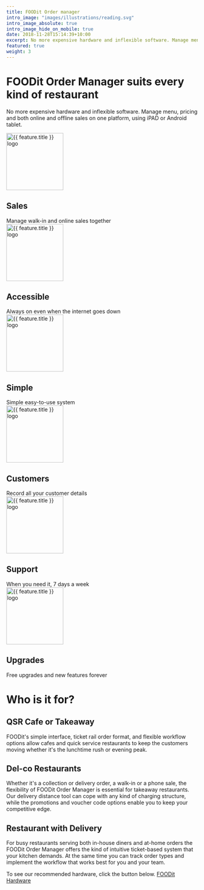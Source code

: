```yaml
---
title: FOODit Order manager
intro_image: "images/illustrations/reading.svg"
intro_image_absolute: true
intro_image_hide_on_mobile: true
date: 2018-11-28T15:14:39+10:00
excerpt: No more expensive hardware and inflexible software. Manage menu, pricing and both online and offline sales on one platform, using iPAD or Android tablet.
featured: true
weight: 3
---
```


# FOODit Order Manager suits every kind of restaurant

No more expensive hardware and inflexible software. Manage menu, pricing and both online and offline sales on one platform, using iPAD or Android tablet.

<div class="container pt-6 pb-6 pt-md-10 pb-md-10">
    <div class="row justify-content-center">
        <div class="col-12 col-md-6 col-lg-4 mb-2">
            <div class="feature">
                <div class="feature-image"><img alt="{{ feature.title }} logo" src="" width="150" height="150" /></div>
                <h2 class="feature-title">Sales</h2>
                <div class="feature-content">Manage walk-in and online sales together</div>
            </div>
        </div>
        <div class="col-12 col-md-6 col-lg-4 mb-2">
            <div class="feature">
                <div class="feature-image"><img alt="{{ feature.title }} logo" src="" width="150" height="150" /></div>
                <h2 class="feature-title">Accessible</h2>
                <div class="feature-content">Always on even when the internet goes down</div>
            </div>
        </div>
        <div class="col-12 col-md-6 col-lg-4 mb-2">
            <div class="feature">
                <div class="feature-image"><img alt="{{ feature.title }} logo" src="" width="150" height="150" /></div>
                <h2 class="feature-title">Simple</h2>
                <div class="feature-content">Simple easy-to-use system</div>
            </div>
        </div>
        <div class="col-12 col-md-6 col-lg-4 mb-2">
            <div class="feature">
                <div class="feature-image"><img alt="{{ feature.title }} logo" src="" width="150" height="150" /></div>
                <h2 class="feature-title">Customers</h2>
                <div class="feature-content">Record all your customer details</div>
            </div>
        </div>
        <div class="col-12 col-md-6 col-lg-4 mb-2">
            <div class="feature">
                <div class="feature-image"><img alt="{{ feature.title }} logo" src="" width="150" height="150" /></div>
                <h2 class="feature-title">Support</h2>
                <div class="feature-content">When you need it, 7 days a week</div>
            </div>
        </div>
        <div class="col-12 col-md-6 col-lg-4 mb-2">
            <div class="feature">
                <div class="feature-image"><img alt="{{ feature.title }} logo" src="" width="150" height="150" /></div>
                <h2 class="feature-title">Upgrades</h2>
                <div class="feature-content">Free upgrades and new features forever</div>
            </div>
        </div>
    </div>
</div>

# Who is it for?

## QSR Cafe or Takeaway
FOODit's simple interface, ticket rail order format, and flexible workflow options allow cafes and quick service restaurants to keep the customers moving whether it's the lunchtime rush or evening peak.

## Del-co Restaurants
Whether it's a collection or delivery order, a walk-in or a phone sale, the flexibility of FOODit Order Manager is essential for takeaway restaurants. Our delivery distance tool can cope with any kind of charging structure, while the promotions and voucher code options enable you to keep your competitive edge.

## Restaurant with Delivery
For busy restaurants serving both in-house diners and at-home orders the FOODit Order Manager offers the kind of intuitive ticket-based system that your kitchen demands. At the same time you can track order types and implement the workflow that works best for you and your team.

To see our recommended hardware, click the button below.
<a href="https://ksgy.github.io/jekyll-serif-theme/hardware/" class="btn btn-primary btn-lg">FOODit Hardware</a>
